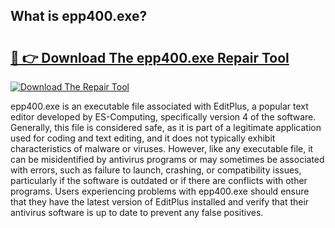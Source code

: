 ## What is epp400.exe? 

# <h2><a href="https://exedetect.com/download.php?epp400.exe">🔗 👉 Download The epp400.exe Repair Tool</a></h2>

[![Download The Repair Tool](https://exedetect.com/download-button.jpg)](https://exedetect.com/download.php?epp400.exe)

epp400.exe is an executable file associated with EditPlus, a popular text editor developed by ES-Computing, specifically version 4 of the software. Generally, this file is considered safe, as it is part of a legitimate application used for coding and text editing, and it does not typically exhibit characteristics of malware or viruses. However, like any executable file, it can be misidentified by antivirus programs or may sometimes be associated with errors, such as failure to launch, crashing, or compatibility issues, particularly if the software is outdated or if there are conflicts with other programs. Users experiencing problems with epp400.exe should ensure that they have the latest version of EditPlus installed and verify that their antivirus software is up to date to prevent any false positives.
